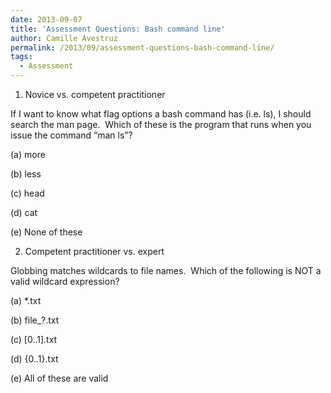 ```yaml
---
date: 2013-09-07
title: 'Assessment Questions: Bash command line'
author: Camille Avestruz
permalink: /2013/09/assessment-questions-bash-command-line/
tags:
  - Assessment
---
```

1) Novice vs. competent practitioner

If I want to know what flag options a bash command has (i.e. ls), I should search the man page.  Which of these is the program that runs when you issue the command &#8220;man ls&#8221;?

(a) more

(b) less

(c) head

(d) cat

(e) None of these

2) Competent practitioner vs. expert

Globbing matches wildcards to file names.  Which of the following is NOT a valid wildcard expression?

(a) *.txt

(b) file_?.txt

(c) [0..1].txt

(d) {0..1}.txt

(e) All of these are valid

&nbsp;

